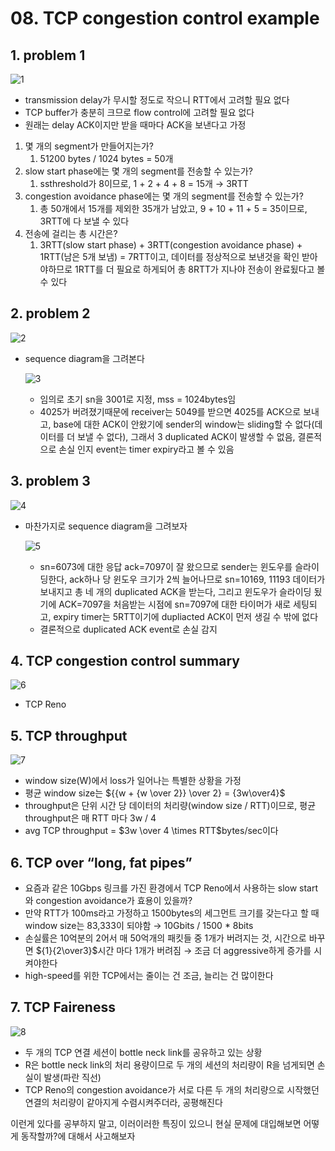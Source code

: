 # 08. TCP congestion control example

## 1. problem 1

![1](https://user-images.githubusercontent.com/48282185/180398086-d760676f-ff99-41a7-acae-b4d7e2f71e82.png)

- transmission delay가 무시할 정도로 작으니 RTT에서 고려할 필요 없다
- TCP buffer가 충분히 크므로 flow control에 고려할 필요 없다
- 원래는 delay ACK이지만 받을 때마다 ACK을 보낸다고 가정

1. 몇 개의 segment가 만들어지는가?
   1. 51200 bytes / 1024 bytes = 50개
2. slow start phase에는 몇 개의 segment를 전송할 수 있는가?
   1. ssthreshold가 8이므로, 1 + 2 + 4 + 8 = 15개 → 3RTT
3. congestion avoidance phase에는 몇 개의 segment를 전송할 수 있는가?
   1. 총 50개에서 15개를 제외한 35개가 남았고, 9 + 10 + 11 + 5 = 35이므로, 3RTT에 다 보낼 수 있다
4. 전송에 걸리는 총 시간은?
   1. 3RTT(slow start phase) + 3RTT(congestion avoidance phase) + 1RTT(남은 5개 보냄) = 7RTT이고, 데이터를 정상적으로 보낸것을 확인 받아야하므로 1RTT를 더 필요로 하게되어 총 8RTT가 지나야 전송이 완료됬다고 볼 수 있다

## 2. problem 2

![2](https://user-images.githubusercontent.com/48282185/180398082-cbabed2d-1dbf-448a-8ae1-451c57bc5213.png)

- sequence diagram을 그려본다

  ![3](https://user-images.githubusercontent.com/48282185/180398079-ac16e464-5bce-48d7-87a8-49ed427fbe71.png)

  - 임의로 초기 sn을 3001로 지정, mss = 1024bytes임
  - 4025가 버려졌기때문에 receiver는 5049를 받으면 4025를 ACK으로 보내고, base에 대한 ACK이 안왔기에 sender의 window는 sliding할 수 없다(데이터를 더 보낼 수 없다), 그래서 3 duplicated ACK이 발생할 수 없음, 결론적으로 손실 인지 event는 timer expiry라고 볼 수 있음

## 3. problem 3

![4](https://user-images.githubusercontent.com/48282185/180398075-9f3b55b5-5a1e-4db1-bdbe-d1f8ec3d014d.png)

- 마찬가지로 sequence diagram을 그려보자

  ![5](https://user-images.githubusercontent.com/48282185/180398070-ee11fb83-d22f-4d4b-8f3e-cb33f33d12ca.png)

  - sn=6073에 대한 응답 ack=7097이 잘 왔으므로 sender는 윈도우를 슬라이딩한다, ack하나 당 윈도우 크기가 2씩 늘어나므로 sn=10169, 11193 데이터가 보내지고 총 네 개의 duplicated ACK을 받는다, 그리고 윈도우가 슬라이딩 됬기에 ACK=7097을 처음받는 시점에 sn=7097에 대한 타이머가 새로 세팅되고, expiry timer는 5RTT이기에 dupliacted ACK이 먼저 생길 수 밖에 없다
  - 결론적으로 duplicated ACK event로 손실 감지

## 4. TCP congestion control summary

![6](https://user-images.githubusercontent.com/48282185/180398065-da25bb3f-4e42-41a3-80c6-08c82ee0b418.png)

- TCP Reno

## 5. TCP throughput

![7](https://user-images.githubusercontent.com/48282185/180398063-e9eb9f87-1f19-4310-a19e-3c01c00ed9c9.png)

- window size(W)에서 loss가 일어나는 특별한 상황을 가정
- 평균 window size는 ${{w + {w \over 2}} \over 2} = {3w\over4}$
- throughput은 단위 시간 당 데이터의 처리량(window size / RTT)이므로, 평균 throughput은 매 RTT 마다 3w / 4
- avg TCP throughput = $3w \over 4 \times RTT$bytes/sec이다

## 6. TCP over “long, fat pipes”

- 요즘과 같은 10Gbps 링크를 가진 환경에서 TCP Reno에서 사용하는 slow start와 congestion avoidance가 효용이 있을까?
- 만약 RTT가 100ms라고 가정하고 1500bytes의 세그먼트 크기를 갖는다고 할 때 window size는 83,333이 되야함 → 10Gbits / 1500 \* 8bits
- 손실률은 10억분의 2어서 매 50억개의 패킷들 중 1개가 버려지는 것, 시간으로 바꾸면 ${1}{2\over3}$시간 마다 1개가 버려짐 → 조금 더 aggressive하게 증가를 시켜야한다
- high-speed를 위한 TCP에서는 줄이는 건 조금, 늘리는 건 많이한다

## 7. TCP Faireness

![8](https://user-images.githubusercontent.com/48282185/180398039-1801d9b1-c79b-4754-993a-f8d2895c7a4e.png)

- 두 개의 TCP 연결 세션이 bottle neck link를 공유하고 있는 상황
- R은 bottle neck link의 처리 용량이므로 두 개의 세션의 처리량이 R을 넘게되면 손실이 발생(파란 직선)
- TCP Reno의 congestion avoidance가 서로 다른 두 개의 처리량으로 시작했던 연결의 처리량이 같아지게 수렴시켜주더라, 공평해진다

이런게 있다를 공부하지 말고, 이러이러한 특징이 있으니 현실 문제에 대입해보면 어떻게 동작할까?에 대해서 사고해보자
